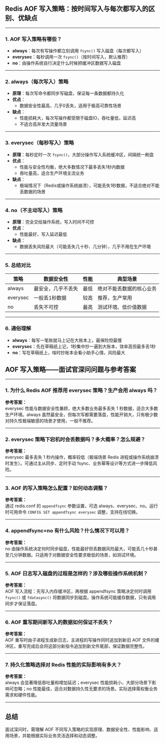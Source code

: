 ## Redis AOF 写入策略：按时间写入与每次都写入的区别、优缺点

---

### 1. AOF 写入策略有哪些？

- **always**：每次有写操作都立刻调用 `fsync()` 写入磁盘（每次都写入）
- **everysec**：每秒调用一次 `fsync()`（按时间写入，默认推荐）
- **no**：由操作系统自行决定什么时候把缓冲区数据写入磁盘

---

### 2. always（每次写入）策略

- **原理**：每次写命令都同步写磁盘，保证每一条数据都持久化
- **优点**：
  - 数据安全性最高，几乎0丢失，适用于极高可靠性场景
- **缺点**：
  - 性能损耗大，每次写操作都受限于磁盘IO，吞吐量低，延迟高
  - 不适合高并发大流量场景

---

### 3. everysec（每秒写入）策略

- **原理**：每秒定时一次 `fsync()`，大部分操作写入系统缓冲区，间隔统一刷盘
- **优点**：
  - 性能与安全性均衡，绝大多数情况下最多丢失1秒内数据
  - 吞吐量高，适合生产环境主流业务
- **缺点**：
  - 极端情况下（Redis或操作系统崩溃），可能丢失1秒数据，不适合绝对不能丢数据的场景

---

### 4. no（不主动写入）策略

- **原理**：完全交给操作系统，写入时间不可控
- **优点**：
  - 性能最好，写入延迟最低
- **缺点**：
  - 数据丢失风险最大（可能丢失几十秒、几分钟），几乎不用在生产环境

---

### 5. 总结对比

| 策略     | 数据安全性         | 性能 | 典型场景                 |
| -------- | ------------------ | ---- | ------------------------ |
| always   | 最安全，几乎不丢失 | 最低 | 绝对不能丢数据的核心业务 |
| everysec | 一般丢1秒数据      | 较高 | 推荐，生产常用           |
| no       | 丢失不可控         | 最高 | 测试环境、低价值数据     |

---

### 6. 通俗理解

- **always**：每写一笔账就马上记在大账本上，最保险但最慢
- **everysec**：先在草稿纸上记，1秒集中抄一遍到大账本，效率高但最多丢1秒
- **no**：写在草稿纸上，啥时抄账本全看小助手心情，风险最大



## AOF 写入策略——面试官深问问题与参考答案

---

### 1. 为什么 Redis AOF 推荐用 everysec 策略？生产会用 always 吗？

**参考答案：**  
everysec 性能与数据安全性兼顾，绝大多数业务最多丢失 1 秒数据，适合大多数生产环境。always 虽然最安全，但每次写都需要落盘，性能开销大，只有极少数对持久性极端敏感的场景才使用，一般不推荐。

---

### 2. everysec 策略下宕机时会丢数据吗？多大概率？怎么规避？

**参考答案：**  
everysec 最多丢失 1 秒内操作，概率较低（极端场景 Redis 进程或操作系统崩溃时发生）。可通过主从同步、定时手动 fsync、业务幂等设计等方式进一步降低风险。

---

### 3. AOF 的写入策略怎么配置？如何动态调整？

**参考答案：**  
通过 redis.conf 的 `appendfsync` 参数设置，可选 always、everysec、no。运行时可用命令 `CONFIG SET appendfsync everysec` 调整，支持在线切换。

---

### 4. appendfsync=no 有什么风险？什么情况下可以用？

**参考答案：**  
no 由操作系统决定何时同步磁盘，性能最好但丢数据风险最大，可能丢几十秒甚至几分钟数据。只适用于对数据安全性要求极低的场景，如测试环境。

---

### 5. AOF 日志写入磁盘的过程是怎样的？涉及哪些操作系统机制？

**参考答案：**  
AOF 写入流程：先写入内存缓冲区，再根据 appendfsync 策略决定何时调用 `fsync()` 或 `fdatasync()` 将数据同步到磁盘。操作系统可能缓存数据，只有调用同步才保证落盘。

---

### 6. AOF 重写期间新写入的数据如何保证不丢失？

**参考答案：**  
AOF 重写时由子进程生成新日志，主进程的写操作同时追加到新旧 AOF 文件的缓冲区，重写完成后会将这部分新指令追加到新文件尾部，保证数据完整性。

---

### 7. 持久化策略选择对 Redis 性能的实际影响有多大？

**参考答案：**  
always 会显著降低吞吐量和增加延迟；everysec 性能损耗小，大部分场景下影响可忽略；no 性能最佳，适合对数据持久性无要求的场景。实际选择需权衡业务需求和硬件性能。

---

## 总结

面试深问时，需理解 AOF 不同写入策略的实现原理、数据安全性、性能影响、适用场景，并能根据实际业务灵活选择和动态调整。